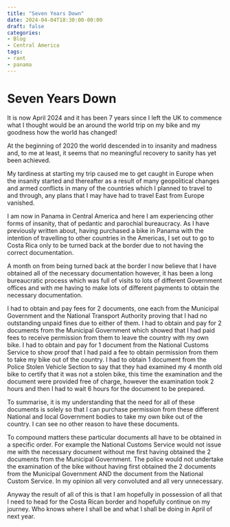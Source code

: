 ```yaml
---
title: "Seven Years Down"
date: 2024-04-04T18:30:00-00:00
draft: false
categories:
- Blog
- Central America
tags:
- rant
- panama
---
```


# Seven Years Down

It is now April 2024 and it has been 7 years since I left the UK to commence what I thought would be an around the world trip on my bike and my goodness how the world has changed! 

At the beginning of 2020 the world descended in to insanity and madness and, to me at least, it seems that no meaningful recovery to sanity has yet been achieved. 

My tardiness at starting my trip caused me to get caught in Europe when the insanity started and thereafter as a result of many geopolitical changes and armed conflicts in many of the countries which I planned to travel to and through, any plans that I may have had to travel East from Europe vanished.

I am now in Panama in Central America and here I am experiencing other forms of insanity, that of pedantic and parochial bureaucracy. As I have previously written about, having purchased a bike in Panama with the intention of travelling to other countries in the Americas, I set out to go to Costa Rica only to be turned back at the border due to not having the correct documentation.

A month on from being turned back at the border I now believe that I have obtained all of the necessary documentation however, it has been a long bureaucratic process which was full of visits to lots of different Government offices and with me having to make lots of different payments to obtain the necessary documentation.

I had to obtain and pay fees for 2 documents, one each from the Municipal Government and the National Transport Authority proving that I had no outstanding unpaid fines due to either of them. I had to obtain and pay for 2 documents from the Municipal Government which showed that I had paid fees to receive permission from them to leave the country with my own bike. I had to obtain and pay for 1 document from the National Customs Service to show proof that I had paid a fee to obtain permission from them to take my bike out of the country. I had to obtain 1 document from the Police Stolen Vehicle Section to say that they had examined my 4 month old bike to certify that it was not a stolen bike, this time the examination and the document were provided free of charge, however the examination took 2 hours and then I had to wait 6 hours for the document to be prepared.

To summarise, it is my understanding that the need for all of these documents is solely so that I can purchase permission from these different National and local Government bodies to take my own bike out of the country. I can see no other reason to have these documents.

To compound matters these particular documents all have to be obtained in a specific order. For example the National Customs Service would not issue me with the necessary document without me first having obtained the 2 documents from the Municipal Government. The police would not undertake the examination of the bike without having first obtained the 2 documents from the Municipal Government AND the document from the National Custom Service. In my opinion all very convoluted and all very unnecessary.

Anyway the result of all of this is that I am hopefully in possession of all that I need to head for the Costa Rican border and hopefully continue on my journey. Who knows where I shall be and what I shall be doing in April of next year.